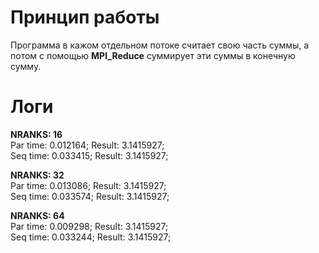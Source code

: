 # Принцип работы
Программа в кажом отдельном потоке считает свою часть суммы, а потом с помощью **MPI_Reduce** суммирует эти суммы в конечную сумму.

# Логи

**NRANKS: 16** \
Par time: 0.012164; 	Result: 3.1415927; \
Seq time: 0.033415; 	Result: 3.1415927; 

**NRANKS: 32** \
Par time: 0.013086; 	Result: 3.1415927; \
Seq time: 0.033574; 	Result: 3.1415927; 

**NRANKS: 64** \
Par time: 0.009298; 	Result: 3.1415927; \
Seq time: 0.033244; 	Result: 3.1415927; 
